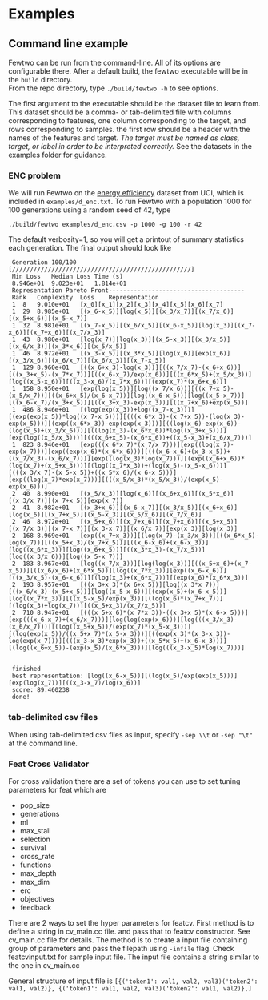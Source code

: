 # Examples

## Command line example

Fewtwo can be run from the command-line. All of its options are configurable there. 
After a default build, the fewtwo executable will be in the `build` directory.  
From the repo directory, type `./build/fewtwo -h` to see options.

The first argument to the executable should be the dataset file to learn from. This dataset should
be a comma- or tab-delimited file with columns corresponding to features, one column corresponding
to the target, and rows corresponding to samples. the first row should be a header with the names of
the features and target. *The target must be named as class, target, or label in order to be
interpreted correctly.* See the datasets in the examples folder for guidance. 

### ENC problem

We will run Fewtwo on the [energy
efficiency](https://archive.ics.uci.edu/ml/datasets/Energy+efficiency) dataset from UCI, which is
included in `examples/d_enc.txt`. 
To run Fewtwo with a population 1000 for 100 generations using a random seed of 42, type

```
./build/fewtwo examples/d_enc.csv -p 1000 -g 100 -r 42
```

The default verbosity=1, so you will get a printout of summary statistics each generation. The final
output should look like 

     Generation 100/100 [//////////////////////////////////////////////////]
     Min Loss	Median Loss	Time (s)
     8.946e+01	9.023e+01	1.814e+01
     Representation Pareto Front--------------------------------------
     Rank	Complexity	Loss	Representation
     1	8	9.010e+01	[x_0][x_1][x_2][x_3][x_4][x_5][x_6][x_7]
     1	29	8.985e+01	[(x_6-x_5)][log(x_5)][(x_3/x_7)][(x_7/x_6)][(x_5+x_6)][(x_5-x_7)]
     1	32	8.981e+01	[(x_7-x_5)][(x_6/x_5)][(x_6-x_5)][log(x_3)][(x_7-x_6)][(x_7+x_6)][(x_7/x_3)]
     1	43	8.980e+01	[log(x_7)][log(x_3)][(x_5-x_3)][(x_3/x_5)][(x_6/x_3)][(x_3*x_6)][(x_5/x_5)]
     1	46	8.972e+01	[(x_3-x_5)][(x_3*x_5)][log(x_6)][exp(x_6)][(x_3/x_6)][(x_6/x_7)][(x_6/x_3)][(x_7-x_5)]
     1	129	8.960e+01	[((x_6+x_3)-log(x_3))][((x_7/x_7)-(x_6+x_6))][((x_3+x_5)-(x_7*x_7))][((x_6-x_7)/exp(x_6))][((x_6*x_5)+(x_5/x_3))][log((x_5-x_6))][((x_3-x_6)/(x_7*x_6))][(exp(x_7)*(x_6+x_6))]
     1	158	8.950e+01	[exp(log(x_5))][log((x_7/x_6))][((x_7+x_5)-(x_5/x_7))][((x_6+x_5)/(x_6-x_7))][log((x_6-x_5))][log((x_5-x_7))][((x_6-x_7)/(x_3+x_5))][((x_3+x_3)-exp(x_3))][((x_7+x_6)+exp(x_5))]
     1	486	8.946e+01	[(log(exp(x_3))+log((x_7-x_3)))][(exp(exp(x_5))*log((x_7-x_5)))][(((x_6*x_3)-(x_7+x_5))-(log(x_3)-exp(x_5)))][(exp((x_6*x_3))-exp(exp(x_3)))][((log(x_6)-exp(x_6))-(log(x_5)+(x_3/x_6)))][((log(x_3)-(x_6*x_6))*log((x_3+x_5)))][exp(log((x_5/x_3)))][(((x_6+x_5)-(x_6*x_6))+((x_5-x_3)+(x_6/x_7)))]
     1	823	8.946e+01	[exp(((x_6*x_7)*(x_7/x_7)))][exp((log(x_7)-exp(x_7)))][exp((exp(x_6)*(x_6*x_6)))][(((x_6-x_6)+(x_3-x_5))+((x_7/x_3)-(x_6/x_7)))][exp((log(x_3)*log(x_7)))][(exp((x_6+x_6))*(log(x_7)+(x_5+x_3)))][(log((x_7*x_3))+(log(x_5)-(x_5-x_6)))][(((x_3/x_7)-(x_5-x_5))+((x_5*x_6)/(x_6-x_5)))][exp((log(x_7)*exp(x_7)))][(((x_5/x_3)*(x_5/x_3))/(exp(x_5)-exp(x_6)))]
     2	40	8.990e+01	[(x_5/x_3)][log(x_6)][(x_6+x_6)][(x_5*x_6)][(x_3/x_7)][(x_7+x_5)][exp(x_7)]
     2	41	8.982e+01	[(x_3+x_6)][(x_6-x_7)][(x_3/x_5)][(x_6+x_6)][log(x_6)][(x_7+x_5)][(x_5-x_3)][(x_5/x_6)][(x_7/x_6)]
     2	46	8.972e+01	[(x_5+x_6)][(x_7+x_6)][(x_7+x_6)][(x_5+x_5)][(x_7/x_3)][(x_7-x_7)][(x_3-x_7)][(x_6/x_7)][exp(x_3)][log(x_3)]
     2	168	8.969e+01	[exp((x_7+x_3))][(log(x_7)-(x_3/x_3))][((x_6*x_5)-log(x_7))][((x_5+x_3)/(x_7+x_5))][((x_6-x_6)+(x_6-x_3))][log((x_6*x_3))][log((x_6+x_5))][((x_3*x_3)-(x_7/x_5))][log((x_3/x_6))][log((x_5-x_7))]
     2	183	8.967e+01	[log((x_7/x_3))][log(log(x_3))][((x_5+x_6)+(x_7-x_5))][((x_6/x_6)+(x_6*x_5))][log((x_7*x_3))][exp((x_6-x_6))][((x_3/x_5)-(x_6-x_6))][(log(x_3)+(x_6*x_7))][(exp(x_6)*(x_6*x_3))]
     2	193	8.957e+01	[((x_3+x_3)*(x_6+x_5))][log((x_3*x_7))][((x_6/x_3)-(x_5+x_5))][log((x_5-x_6))][(exp(x_5)+(x_6-x_5))][log((x_7*x_3))][((x_5-x_5)/exp(x_3))][(log(x_6)*(x_7+x_7))][(log(x_3)+log(x_7))][((x_5+x_3)/(x_7/x_5))]
     2	710	8.947e+01	[(((x_5+x_6)*(x_7*x_3))-((x_3+x_5)*(x_6-x_5)))][exp(((x_6-x_7)+(x_6/x_7)))][log(log(exp(x_6)))][log(((x_3/x_3)-(x_6/x_7)))][(log((x_5+x_5))/(exp(x_7)*(x_5-x_3)))][(log(exp(x_5))/((x_5+x_7)*(x_5-x_3)))][((exp(x_3)*(x_3-x_3))-log(exp(x_7)))][(((x_3-x_3)*exp(x_3))+((x_5*x_5)+(x_6-x_3)))][(log((x_6+x_5))-(exp(x_5)/(x_6*x_3)))][log(((x_3-x_5)*log(x_7)))]
     
     
     finished
     best representation: [log((x_6-x_5))][(log(x_5)/exp(exp(x_5)))][exp(log(x_7))][((x_3-x_7)/log(x_6))]
     score: 89.460238
     done!

### tab-delimited csv files

When using tab-delimited csv files as input, specify `-sep \\t` or `-sep "\t"` at the command line. 

### Feat Cross Validator

For cross validation there are a set of tokens you can use to set tuning parameters for feat which are

* pop_size
* generations
* ml
* max_stall
* selection
* survival
* cross_rate
* functions
* max_depth
* max_dim
* erc
* objectives
* feedback

There are 2 ways to set the hyper parameters for featcv. First method is to define a string in cv_main.cc file. and pass that to featcv constructor. See cv_main.cc file for details. The method is to create a input file containing group of parameters and pass the filepath using `-infile` flag. Check featcvinput.txt for sample input file. The input file contains a string similar to the one in cv_main.cc

General structure of input file is
`[{('token1': val1, val2, val3)('token2': val1, val2)}, {('token1': val1, val2, val3)('token2': val1, val2)},]`
